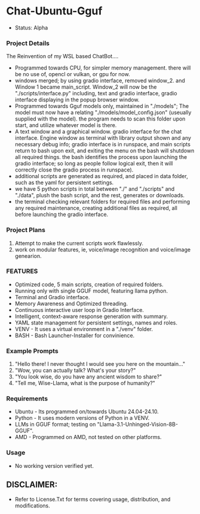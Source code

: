 # Chat-Ubuntu-Gguf
- Status: Alpha

### Project Details
The Reinvention of my WSL based ChatBot....
- Programmed towards CPU, for simpler memory management. there will be no use of, opencl or vulkan, or gpu for now.
- windows merged; by using gradio interface, removed window_2. and Window 1 became main_script. Window_2 will now be the "./scripts/interface.py" including, text and gradio interface, gradio interface displaying in the popup browser window.
- Programmed towards Gguf models only, maintained in "./models"; The model must now have a relating "./models/model_config.json" (useually supplied with the model). the program needs to scan this folder upon start, and utilize whatever model is there.
- A text window and a graphical window. gradio interface for the chat interface. Engine window as terminal with library output shown and any necessary debug info; gradio interface is in runspace, and main scripts return to bash upon exit, and exiting the menu on the bash will shutdown all required things. the bash identifies the process upon launching the gradio interface; so long as people follow logical exit, then it will correctly close the gradio process in runspace). 
- additional scripts are generated as required, and placed in data folder, such as the yaml for persistent settings.
- we have 5 python scripts in total between "./" and "./scripts" and "./data", plush the bash script, and the rest, generates or downloads.
- the terminal checking relevant folders for required files and performing any required maintenance, creating additional files as required, all before launching the gradio interface.

### Project Plans
1. Attempt to make the current scripts work flawlessly.
2. work on modular features, ie, voice/image recognition and voice/image genearion. 

### FEATURES
- Optimized code, 5 main scripts, creation of required folders.
- Running only with single GGUF model, featuring llama python.
- Terminal and Gradio interface.
- Memory Awareness and Optimized threading.
- Continuous interactive user loop in Gradio Interface.
- Intelligent, context-aware response generation with summary.
- YAML state management for persistent settings, names and roles.
- VENV - It uses a virtual environment in a "./venv" folder.
- BASH - Bash Launcher-Installer for convinience. 

### Example Prompts
1) "Hello there! I never thought I would see you here on the mountain..."
2) "Wow, you can actually talk? What's your story?"
3) "You look wise, do you have any ancient wisdom to share?"
4) "Tell me, Wise-Llama, what is the purpose of humanity?"

### Requirements
- Ubuntu - Its programmed on/towards Ubuntu 24.04-24.10.
- Python - It uses modern versions of Python in a VENV.
- LLMs in GGUF format; testing on "Llama-3.1-Unhinged-Vision-8B-GGUF".
- AMD - Programmed on AMD, not tested on other platforms.

### Usage
- No working version verified yet.

## DISCLAIMER:
- Refer to License.Txt for terms covering usage, distribution, and modifications.
